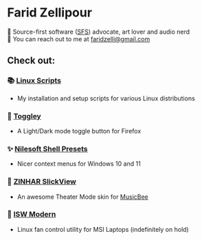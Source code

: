 # Farid Zellipour

🦚 Source-first software ([SFS](https://www.futo.org/about/futo-statement-on-opensource/)) advocate, art lover and audio nerd   
📨 You can reach out to me at faridzelli@gmail.com

## Check out:
### 📚️ [Linux Scripts](https://github.com/FaridZelli/LinuxScripts)
- My installation and setup scripts for various Linux distributions
### 🦊 [Toggley](https://addons.mozilla.org/en-US/firefox/addon/toggley/)
- A Light/Dark mode toggle button for Firefox
### ✨ [Nilesoft Shell Presets](https://github.com/FaridZelli/Nilesoft-Shell-Presets)
- Nicer context menus for Windows 10 and 11
### 🎻 [ZINHAR SlickView](https://www.getmusicbee.com/addons/theater-mode/476/zinhar-slickview/)
- An awesome Theater Mode skin for [MusicBee](https://getmusicbee.com/)
### 🪭 [ISW Modern](https://github.com/FaridZelli/ISW-Modern)
- Linux fan control utility for MSI Laptops (indefinitely on hold)
